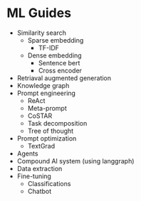 # ML Guides

- Similarity search
  - Sparse embedding
     - TF-IDF 
  - Dense embedding
     - Sentence bert
     - Cross encoder
- Retriaval augmented generation
- Knowledge graph
- Prompt engineering
    - ReAct
    - Meta-prompt
    - CoSTAR
    - Task decomposition
    - Tree of thought
- Prompt optimization
    - TextGrad
- Agents
- Compound AI system (using langgraph)
- Data extraction
- Fine-tuning
    - Classifications
    - Chatbot
